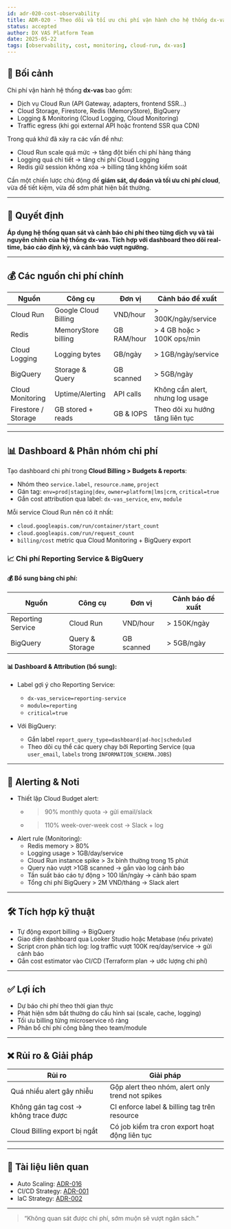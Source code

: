```yaml
---
id: adr-020-cost-observability
title: ADR-020 - Theo dõi và tối ưu chi phí vận hành cho hệ thống dx-vas
status: accepted
author: DX VAS Platform Team
date: 2025-05-22
tags: [observability, cost, monitoring, cloud-run, dx-vas]
---
```


## 📌 Bối cảnh

Chi phí vận hành hệ thống **dx-vas** bao gồm:
- Dịch vụ Cloud Run (API Gateway, adapters, frontend SSR...)
- Cloud Storage, Firestore, Redis (MemoryStore), BigQuery
- Logging & Monitoring (Cloud Logging, Cloud Monitoring)
- Traffic egress (khi gọi external API hoặc frontend SSR qua CDN)

Trong quá khứ đã xảy ra các vấn đề như:
- Cloud Run scale quá mức → tăng đột biến chi phí hàng tháng
- Logging quá chi tiết → tăng chi phí Cloud Logging
- Redis giữ session không xóa → billing tăng không kiểm soát

Cần một chiến lược chủ động để **giám sát, dự đoán và tối ưu chi phí cloud**, vừa để tiết kiệm, vừa để sớm phát hiện bất thường.

---

## 🧠 Quyết định

**Áp dụng hệ thống quan sát và cảnh báo chi phí theo từng dịch vụ và tài nguyên chính của hệ thống dx-vas. Tích hợp với dashboard theo dõi real-time, báo cáo định kỳ, và cảnh báo vượt ngưỡng.**

---

## 💰 Các nguồn chi phí chính

| Nguồn | Công cụ | Đơn vị | Cảnh báo đề xuất |
|-------|--------|--------|------------------|
| Cloud Run | Google Cloud Billing | VND/hour | > 300K/ngày/service |
| Redis | MemoryStore billing | GB RAM/hour | > 4 GB hoặc > 100K ops/min |
| Cloud Logging | Logging bytes | GB/ngày | > 1GB/ngày/service |
| BigQuery | Storage & Query | GB scanned | > 5GB/ngày |
| Cloud Monitoring | Uptime/Alerting | API calls | Không cần alert, nhưng log usage |
| Firestore / Storage | GB stored + reads | GB & IOPS | Theo dõi xu hướng tăng liên tục |

---

## 📊 Dashboard & Phân nhóm chi phí

Tạo dashboard chi phí trong **Cloud Billing > Budgets & reports**:
- Nhóm theo `service.label`, `resource.name`, `project`
- Gán tag: `env=prod|staging|dev`, `owner=platform|lms|crm`, `critical=true`
- Gắn cost attribution qua label: `dx-vas_service`, `env`, `module`

Mỗi service Cloud Run nên có ít nhất:
- `cloud.googleapis.com/run/container/start_count`
- `cloud.googleapis.com/run/request_count`
- `billing/cost` metric qua Cloud Monitoring + BigQuery export

### 📈 Chi phí Reporting Service & BigQuery

#### 💰 Bổ sung bảng chi phí:

| Nguồn             | Công cụ         | Đơn vị     | Cảnh báo đề xuất |
| ----------------- | --------------- | ---------- | ---------------- |
| Reporting Service | Cloud Run       | VND/hour   | > 150K/ngày      |
| BigQuery          | Query & Storage | GB scanned | > 5GB/ngày       |

#### 📊 Dashboard & Attribution (bổ sung):

* Label gợi ý cho Reporting Service:

  * `dx-vas_service=reporting-service`
  * `module=reporting`
  * `critical=true`

* Với BigQuery:

  * Gắn label `report_query_type=dashboard|ad-hoc|scheduled`
  * Theo dõi cụ thể các query chạy bởi Reporting Service (qua `user_email`, `labels` trong `INFORMATION_SCHEMA.JOBS`)

---

## 🚨 Alerting & Noti

- Thiết lập Cloud Budget alert:
  - >90% monthly quota → gửi email/slack
  - >110% week-over-week cost → Slack + log
- Alert rule (Monitoring):
  - Redis memory > 80%
  - Logging usage > 1GB/day/service
  - Cloud Run instance spike > 3x bình thường trong 15 phút
  - Query nào vượt >1GB scanned → gắn vào log cảnh báo
  - Tần suất báo cáo tự động > 100 lần/ngày → cảnh báo spam
  - Tổng chi phí BigQuery > 2M VND/tháng → Slack alert

---

## 🛠 Tích hợp kỹ thuật

- Tự động export billing → BigQuery
- Giao diện dashboard qua Looker Studio hoặc Metabase (nếu private)
- Script cron phân tích log: log traffic vượt 100K req/day/service → gửi cảnh báo
- Gắn cost estimator vào CI/CD (Terraform plan → ước lượng chi phí)

---

## ✅ Lợi ích

- Dự báo chi phí theo thời gian thực
- Phát hiện sớm bất thường do cấu hình sai (scale, cache, logging)
- Tối ưu billing từng microservice rõ ràng
- Phân bổ chi phí công bằng theo team/module

---

## ❌ Rủi ro & Giải pháp

| Rủi ro | Giải pháp |
|--------|-----------|
| Quá nhiều alert gây nhiễu | Gộp alert theo nhóm, alert only trend not spikes |
| Không gán tag cost → không trace được | CI enforce label & billing tag trên resource |
| Cloud Billing export bị ngắt | Có job kiểm tra cron export hoạt động liên tục |

---

## 📎 Tài liệu liên quan

- Auto Scaling: [ADR-016](./adr-016-auto-scaling.md)
- CI/CD Strategy: [ADR-001](./adr-001-ci-cd.md)
- IaC Strategy: [ADR-002](./adr-002-iac.md)

---
> “Không quan sát được chi phí, sớm muộn sẽ vượt ngân sách.”
